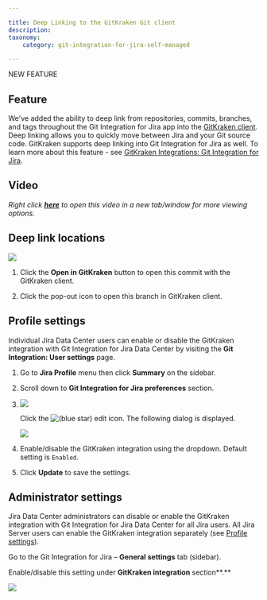 ```yaml
---

title: Deep Linking to the GitKraken Git client
description:
taxonomy:
    category: git-integration-for-jira-self-managed

---
```

NEW FEATURE

## Feature

We've added the ability to deep link from repositories, commits, branches, and tags throughout the Git Integration for Jira app into the [GitKraken client](https://www.gitkraken.com). Deep linking allows you to quickly move between Jira and your Git source code. GitKraken supports deep linking into Git Integration for Jira as well. To learn more about this feature - see [GitKraken Integrations: Git Integration for Jira](https://support.gitkraken.com/integrations/git-integration-for-jira/).

## Video

_Right click_ [_**here**_](https://bigbrassband.wistia.com/medias/n3ctymt8tq) _to open this video in a new tab/window for more viewing options._

## Deep link locations

![](https://bigbrassband.atlassian.net/wiki/download/attachments/1955430423/gitserver-gk-deeplinking-01c.png?version=1&modificationDate=1632390986717&cacheVersion=1&api=v2)

1.  Click the **Open in GitKraken** button to open this commit with the GitKraken client.

2.  Click the pop-out icon to open this branch in GitKraken client.


## Profile settings

Individual Jira Data Center users can enable or disable the GitKraken integration with Git Integration for Jira Data Center by visiting the **Git Integration: User settings** page.

1.  Go to **Jira Profile** menu then click **Summary** on the sidebar.

2.  Scroll down to **Git Integration for Jira preferences** section.

3.  ![](https://bigbrassband.atlassian.net/wiki/download/thumbnails/1955430423/gitserver-gk-deeplinking-02a(c).png?version=1&modificationDate=1632390986461&cacheVersion=1&api=v2&width=476&height=206)

    Click the ![(blue star)](https://bigbrassband.atlassian.net/wiki/s/-1639011364/6452/8b4898d3c114827e64ec143b4fa79bb76a6cfa5b/_/images/icons/emoticons/star_blue.png) edit icon. The following dialog is displayed.

    ![](https://bigbrassband.atlassian.net/wiki/download/thumbnails/1955430423/gitserver-gk-deeplinking-02b(c).png?version=1&modificationDate=1632390986201&cacheVersion=1&api=v2&width=476&height=262)
4.  Enable/disable the GitKraken integration using the dropdown. Default setting is `Enabled`.

5.  Click **Update** to save the settings.


## Administrator settings

Jira Data Center administrators can disable or enable the GitKraken integration with Git Integration for Jira Data Center for all Jira users. All Jira Server users can enable the GitKraken integration separately (see [Profile settings](#Profile-settings)).

Go to the Git Integration for Jira – **General settings** tab (sidebar).

Enable/disable this setting under **GitKraken integration** section**.**

![](https://bigbrassband.atlassian.net/wiki/download/attachments/1955430423/gitserver-gk-deeplinking-03.png?version=1&modificationDate=1632390985956&cacheVersion=1&api=v2)